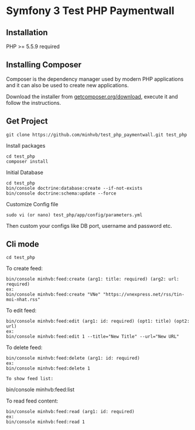 Symfony 3 Test PHP Paymentwall
======================
Installation
------------

PHP >= 5.5.9 required

## Installing Composer

Composer is the dependency manager used by modern PHP applications and it can also be used to create new applications.

Download the installer from [getcomposer.org/download](https://getcomposer.org/download/), execute it and follow the instructions.

## Get Project

  ```
  git clone https://github.com/minhvb/test_php_paymentwall.git test_php
  ```

Install packages

  ```
  cd test_php
  composer install
  ```

Initial Database

  ```
  cd test_php
  bin/console doctrine:database:create --if-not-exists
  bin/console doctrine:schema:update --force
  ```

Customize Config file
  ```
  sudo vi (or nano) test_php/app/config/parameters.yml
  ```
Then custom your configs like DB port, username and password etc.

## Cli mode
  ```
  cd test_php
  ```
To create feed:
  ```
  bin/console minhvb:feed:create (arg1: title: required) (arg2: url: required)
  ex:
  bin/console minhvb:feed:create "VNe" "https://vnexpress.net/rss/tin-moi-nhat.rss"
  ```
To edit feed:
  ```
  bin/console minhvb:feed:edit (arg1: id: required) (opt1: title) (opt2: url)
  ex:
  bin/console minhvb:feed:edit 1 --title="New Title" --url="New URL"
  ```
To delete feed:
  ```
  bin/console minhvb:feed:delete (arg1: id: required)
  ex:
  bin/console minhvb:feed:delete 1

To show feed list:
  ```
  bin/console minhvb:feed:list

To read feed content:
  ```
  bin/console minhvb:feed:read (arg1: id: required)
  ex:
  bin/console minhvb:feed:read 1
  ```
